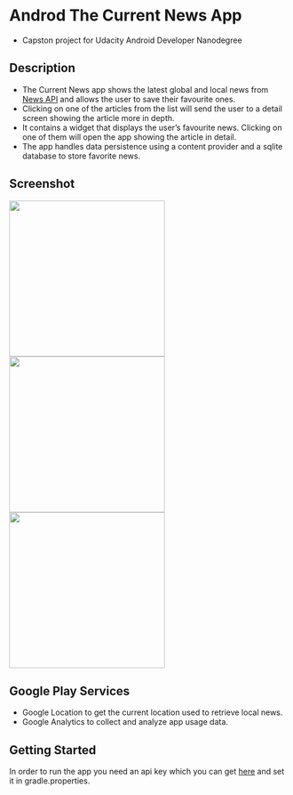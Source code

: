 # Androd The Current News App
- Capston project for Udacity Android Developer Nanodegree
## Description
-	The Current News app shows the latest global and local news from <a href="https://newsapi.org" target="_blank">News API</a> and allows the user to save their favourite ones.
-	Clicking on one of the articles from the list will send the user to a detail screen showing the article more in depth.
-	It  contains a widget that displays the user’s favourite news. Clicking on one of them will open the app showing the article in detail.
-	The app handles data persistence using a content provider and a sqlite database to store favorite news.
## Screenshot
<img src="https://github.com/simoneconigliaro/android_movies/blob/master/Screenshot_1563304431.png" width="280"/> <img src="https://github.com/simoneconigliaro/android_movies/blob/master/Screenshot_1563304444.png" width="280"/> <img src="https://github.com/simoneconigliaro/android_movies/blob/master/Screenshot_1563304480.png" width="280"/>
## Google Play Services
- Google Location to get the current location used to retrieve local news.
- Google Analytics to collect and analyze app usage data.

## Getting Started
In order to run the app you need an api key which you can get <a href="https://newsapi.org/register" target="_blank">here</a> and set it in gradle.properties.
